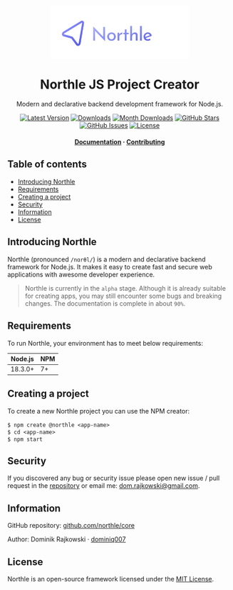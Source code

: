 <div align="center">
  <img src=".github/logo-full.png" width="310">

  <h1>Northle JS Project Creator</h1>

  <p align="center">Modern and declarative backend development framework for Node.js.</p>

  <p align="center">
    <a href="https://www.npmjs.com/package/@northle/create" target="_blank"><img src="https://img.shields.io/npm/v/@northle/core.svg?style=flat-square&labelColor=333842&color=8b5cf6" alt="Latest Version"></a>
    <a href="https://www.npmjs.com/package/@northle/core" target="_blank"><img src="https://img.shields.io/npm/dt/@northle/core.svg?style=flat-square&labelColor=333842&color=3b82f6" alt="Downloads"></a>
    <a href="https://www.npmjs.com/package/@northle/core" target="_blank"><img src="https://img.shields.io/npm/dm/@northle/core.svg?style=flat-square&labelColor=333842&color=3b82f6" alt="Month Downloads"></a>
    <a href="https://github.com/northle/create" target="_blank"><img src="https://img.shields.io/github/stars/northle/project-template?style=flat-square&labelColor=333842&color=3b82f6" alt="GitHub Stars"></a>
    <a href="https://github.com/northle/create" target="_blank"><img src="https://img.shields.io/github/issues/northle/project-template?style=flat-square&labelColor=333842&color=22c55e" alt="GitHub Issues"></a>
    <a href="https://www.npmjs.com/package/@northle/create" target="_blank"><img src="https://img.shields.io/npm/l/@northle/core.svg?style=flat-square&labelColor=333842&color=22c55e" alt="License"></a>
  </p>

  <h4>
    <a href="README.md">Documentation</a>
    <span> · </span>
    <a href="https://github.com/northle/core/blob/main/.github/CONTRIBUTING.md">Contributing</a>
  </h4>
</div>

<!-- omit in toc -->
## Table of contents

- [Introducing Northle](#introducing-northle)
- [Requirements](#requirements)
- [Creating a project](#creating-a-project)
- [Security](#security)
- [Information](#information)
- [License](#license)

## Introducing Northle

Northle (pronounced `/nɑrθl/`) is a modern and declarative backend framework for Node.js. It makes it easy to create fast and secure web applications with awesome developer experience.

> Northle is currently in the `alpha` stage. Although it is already suitable for creating apps, you may still encounter some bugs and breaking changes. The documentation is complete in about `90%`.

## Requirements

To run Northle, your environment has to meet below requirements:

| Node.js | NPM |
| ------- | --- |
| 18.3.0+ | 7+  |

## Creating a project

To create a new Northle project you can use the NPM creator:

```shell
$ npm create @northle <app-name>
$ cd <app-name>
$ npm start
```

## Security

If you discovered any bug or security issue please open new issue / pull request in the [repository](https://github.com/northle/create) or email me: dom.rajkowski@gmail.com.

## Information

GitHub repository: [github.com/northle/core](https://github.com/northle/create)

Author: Dominik Rajkowski · [dominiq007](https://github.com/dominiq007)

## License

Northle is an open-source framework licensed under the [MIT License](https://github.com/northle/create/blob/main/LICENSE).
